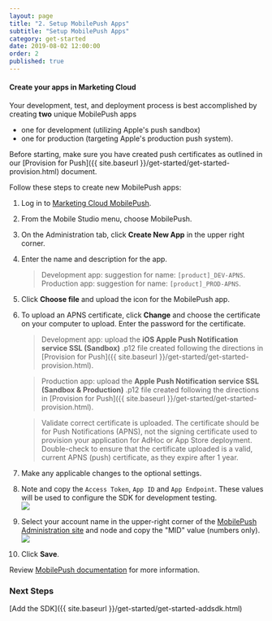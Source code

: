 ```yaml
---
layout: page
title: "2. Setup MobilePush Apps"
subtitle: "Setup MobilePush Apps"
category: get-started
date: 2019-08-02 12:00:00
order: 2
published: true
---
```


#### Create your apps in Marketing Cloud

Your development, test, and deployment process is best accomplished by creating **two** unique MobilePush apps 

- one for development (utilizing Apple's push sandbox) 
- one for production (targeting Apple's production push system).

Before starting, make sure you have created push certificates as outlined in our [Provision for Push]({{ site.baseurl }}/get-started/get-started-provision.html) document.

Follow these steps to create new MobilePush apps:
1. Log in to [Marketing Cloud MobilePush](https://mc.exacttarget.com).
1. From the Mobile Studio menu, choose MobilePush.
1. On the Administration tab, click **Create New App** in the upper right corner.
1. Enter the name and description for the app.

    > Development app: suggestion for name: `[product]_DEV-APNS`.<br>Production app: suggestion for name: `[product]_PROD-APNS`.
    
1. Click **Choose file** and upload the icon for the MobilePush app.
1. To upload an APNS certificate, click **Change** and choose the certificate on your computer to upload. Enter the password for the certificate.

    > Development app: upload the **iOS Apple Push Notification service SSL (Sandbox)** .p12 file created following the directions in [Provision for Push]({{ site.baseurl }}/get-started/get-started-provision.html).
    
    > Production app: upload the **Apple Push Notification service SSL (Sandbox & Production)** .p12 file created following the directions in [Provision for Push]({{ site.baseurl }}/get-started/get-started-provision.html).
    
    > Validate correct certificate is uploaded. The certificate should be for Push Notifications (APNS), not the signing certificate used to provision your application for AdHoc or App Store deployment. Double-check to ensure that the certificate uploaded is a valid, current APNS (push) certificate, as they expire after 1 year.
    
1. Make any applicable changes to the optional settings.
2. Note and copy the `Access Token`, `App ID` and `App Endpoint`. These values will be used to configure the SDK for development testing.<br/><img class="img-responsive" src="{{ site.baseurl }}/assets/setupConfigValues.png" /><br/>
3. Select your account name in the upper-right corner of the [MobilePush Administration site](https://mc.exacttarget.com/cloud/#app/MobilePush/MobilePush/) and node and copy the "MID" value (numbers only).<br/><img class="img-responsive" src="{{ site.baseurl }}/assets/setupMidValues.png" /><br/>
1. Click **Save**.



Review [MobilePush documentation](https://help.salesforce.com/articleView?id=mc_mp_provisioning_info.htm&type=5) for more information.

### Next Steps

[Add the SDK]({{ site.baseurl }}/get-started/get-started-addsdk.html)
